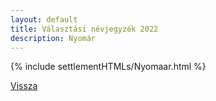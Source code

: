 ```yaml
---
layout: default
title: Választási névjegyzék 2022
description: Nyomár
---
```


{% include settlementHTMLs/Nyomaar.html %}

[Vissza](../)